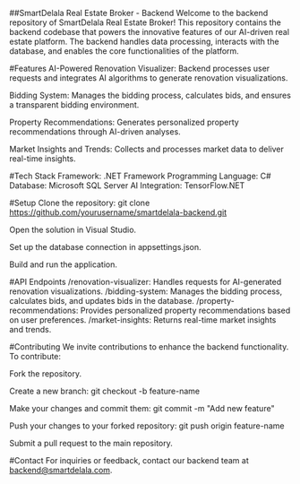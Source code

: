 ##SmartDelala Real Estate Broker - Backend
Welcome to the backend repository of SmartDelala Real Estate Broker! This repository contains the backend codebase that powers the innovative features of our AI-driven real estate platform. The backend handles data processing, interacts with the database, and enables the core functionalities of the platform.

#Features
AI-Powered Renovation Visualizer: Backend processes user requests and integrates AI algorithms to generate renovation visualizations.

Bidding System: Manages the bidding process, calculates bids, and ensures a transparent bidding environment.

Property Recommendations: Generates personalized property recommendations through AI-driven analyses.

Market Insights and Trends: Collects and processes market data to deliver real-time insights.

#Tech Stack
Framework: .NET Framework
Programming Language: C#
Database: Microsoft SQL Server
AI Integration: TensorFlow.NET

#Setup
Clone the repository: git clone https://github.com/yourusername/smartdelala-backend.git

Open the solution in Visual Studio.

Set up the database connection in appsettings.json.

Build and run the application.

#API Endpoints
/renovation-visualizer: Handles requests for AI-generated renovation visualizations.
/bidding-system: Manages the bidding process, calculates bids, and updates bids in the database.
/property-recommendations: Provides personalized property recommendations based on user preferences.
/market-insights: Returns real-time market insights and trends.

#Contributing
We invite contributions to enhance the backend functionality. To contribute:

Fork the repository.

Create a new branch: git checkout -b feature-name

Make your changes and commit them: git commit -m "Add new feature"

Push your changes to your forked repository: git push origin feature-name

Submit a pull request to the main repository.

#Contact
For inquiries or feedback, contact our backend team at backend@smartdelala.com.